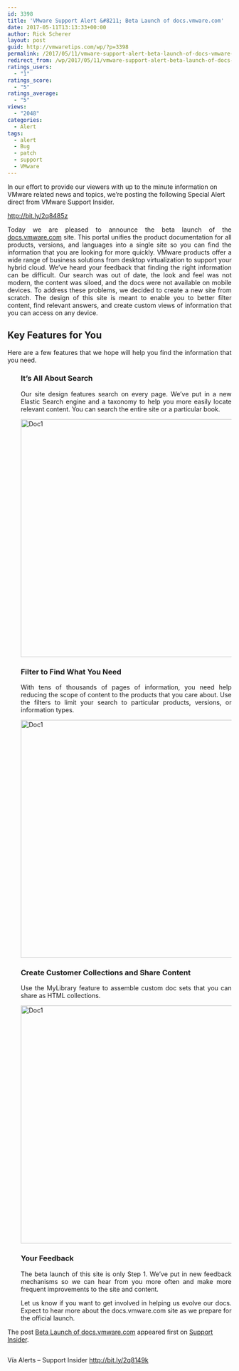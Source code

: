 ```yaml
---
id: 3398
title: 'VMware Support Alert &#8211; Beta Launch of docs.vmware.com'
date: 2017-05-11T13:13:33+00:00
author: Rick Scherer
layout: post
guid: http://vmwaretips.com/wp/?p=3398
permalink: /2017/05/11/vmware-support-alert-beta-launch-of-docs-vmware-com/
redirect_from: /wp/2017/05/11/vmware-support-alert-beta-launch-of-docs-vmware-com/
ratings_users:
  - "1"
ratings_score:
  - "5"
ratings_average:
  - "5"
views:
  - "2048"
categories:
  - Alert
tags:
  - alert
  - Bug
  - patch
  - support
  - VMware
---
```

In our effort to provide our viewers with up to the minute information on VMware related news and topics, we&#8217;re posting the following Special Alert direct from VMware Support Insider.

http://bit.ly/2q8485z

<p style="text-align: justify;">
  Today we are pleased to announce the beta launch of the <a href="http://bit.ly/2pDGhrI">docs.vmware.com</a> site. This portal unifies the product documentation for all products, versions, and languages into a single site so you can find the information that you are looking for more quickly. VMware products offer a wide range of business solutions from desktop virtualization to support your hybrid cloud. We’ve heard your feedback that finding the right information can be difficult. Our search was out of date, the look and feel was not modern, the content was siloed, and the docs were not available on mobile devices. To address these problems, we decided to create a new site from scratch. The design of this site is meant to enable you to better filter content, find relevant answers, and create custom views of information that you can access on any device.
</p>

<h2 style="text-align: justify;">
  Key Features for You
</h2>

<p style="text-align: justify;">
  Here are a few features that we hope will help you find the information that you need.
</p>

<h3 style="padding-left: 30px; text-align: justify;">
  It’s All About Search
</h3>

<p style="padding-left: 30px; text-align: justify;">
  Our site design features search on every page. We’ve put in a new Elastic Search engine and a taxonomy to help you more easily locate relevant content. You can search the entire site or a particular book.
</p>

<p style="padding-left: 30px; text-align: justify;">
  <img class="size-full wp-image-7710 alignnone" src="http://bit.ly/2q8485z" alt="Doc1" width="946" height="534" srcset="http://bit.ly/2q86sJN 946w, http://bit.ly/2pDAKRX 300w, http://bit.ly/2q7Px9W 768w, http://bit.ly/2pDORGB 624w" sizes="(max-width: 946px) 100vw, 946px" />
</p>

<h3 style="padding-left: 30px; text-align: justify;">
  Filter to Find What You Need
</h3>

<p style="padding-left: 30px; text-align: justify;">
  With tens of thousands of pages of information, you need help reducing the scope of content to the products that you care about. Use the filters to limit your search to particular products, versions, or information types.
</p>

<p style="padding-left: 30px; text-align: justify;">
  <img class="alignleft size-large wp-image-7727" src="http://bit.ly/2q84f0I" alt="Doc1" width="946" height="534" />
</p>

<h3 style="padding-left: 30px; text-align: justify;">
  Create Customer Collections and Share Content
</h3>

<p style="padding-left: 30px; text-align: justify;">
  Use the MyLibrary feature to assemble custom doc sets that you can share as HTML collections.
</p>

<p style="padding-left: 30px;">
  <img class="alignleft size-large wp-image-7728" src="http://bit.ly/2pDBJ4j" alt="Doc1" width="946" height="534" />
</p>

<h3 style="padding-left: 30px; text-align: justify;">
  Your Feedback
</h3>

<p style="padding-left: 30px; text-align: justify;">
  The beta launch of this site is only Step 1. We’ve put in new feedback mechanisms so we can hear from you more often and make more frequent improvements to the site and content.
</p>

<p style="padding-left: 30px; text-align: justify;">
  Let us know if you want to get involved in helping us evolve our docs. Expect to hear more about the docs.vmware.com site as we prepare for the official launch.
</p>

The post <a rel="nofollow" href="http://bit.ly/2q8149k">Beta Launch of docs.vmware.com</a> appeared first on <a rel="nofollow" href="http://bit.ly/1KGVvob">Support Insider</a>.

<img src="http://bit.ly/2q7Pye0" height="1" width="1" alt="" />

Vía Alerts – Support Insider http://bit.ly/2q8149k